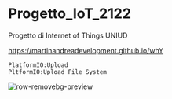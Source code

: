 # Progetto_IoT_2122
 Progetto di Internet of Things UNIUD
 
 https://martinandreadevelopment.github.io/whY
 
    PlatformIO:Upload
    PltformIO:Upload File System
   
![row-removebg-preview](https://user-images.githubusercontent.com/62328337/170350134-a5b2fb83-4d33-4e1f-9928-6d5f5aea2e71.png)
